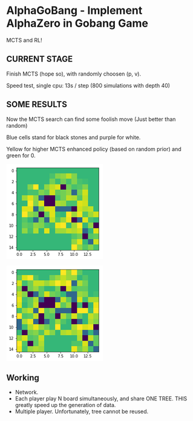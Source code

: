# AlphaGoBang - Implement AlphaZero in Gobang Game

MCTS and RL!



## CURRENT STAGE

Finish MCTS (hope so), with randomly choosen (p, v).

Speed test, single cpu: 13s / step (800 simulations with depth 40)


## SOME RESULTS

Now the MCTS search can find some foolish move (Just better than random)


Blue cells stand for black stones and purple for white. 

Yellow for higher MCTS enhanced policy (based on random prior) and green for 0.  



![avatar](./docs/foolish01.png)

![avatar](./docs/foolish02.png)


## Working

* Network.
* Each player play N board simultaneously, and share ONE TREE. THIS greatly speed up the generation of data.
* Multiple player. Unfortunately, tree cannot be reused.

